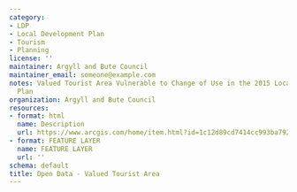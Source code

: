 ```yaml
---
category:
- LDP
- Local Development Plan
- Tourism
- Planning
license: ''
maintainer: Argyll and Bute Council
maintainer_email: someone@example.com
notes: Valued Tourist Area Vulnerable to Change of Use in the 2015 Local Development
  Plan
organization: Argyll and Bute Council
resources:
- format: html
  name: Description
  url: https://www.arcgis.com/home/item.html?id=1c12d89cd7414cc993ba792709652a8c
- format: FEATURE LAYER
  name: FEATURE LAYER
  url: ''
schema: default
title: Open Data - Valued Tourist Area
---
```

